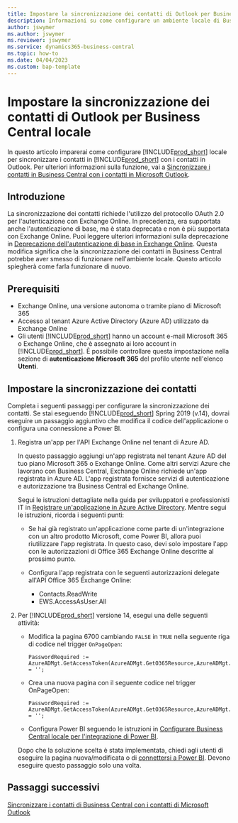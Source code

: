 ```yaml
---
title: Impostare la sincronizzazione dei contatti di Outlook per Business Central locale
description: Informazioni su come configurare un ambiente locale di Business Central per sincronizzare i contatti in Business Central e Outlook.
author: jswymer
ms.author: jswymer
ms.reviewer: jswymer
ms.service: dynamics365-business-central
ms.topic: how-to
ms.date: 04/04/2023
ms.custom: bap-template
---
```


# <a name="set-up-contact-sync-with-outlook-for-business-central-on-premises"></a><a name="set-up-contact-sync-with-outlook-for-business-central-on-premises"></a>Impostare la sincronizzazione dei contatti di Outlook per Business Central locale

In questo articolo imparerai come configurare [!INCLUDE[prod_short](includes/prod_short.md)] locale per sincronizzare i contatti in [!INCLUDE[prod_short](includes/prod_short.md)] con i contatti in Outlook. Per ulteriori informazioni sulla funzione, vai a [Sincronizzare i contatti in Business Central con i contatti in Microsoft Outlook](admin-synchronize-outlook-contacts.md).

## <a name="introduction"></a><a name="introduction"></a>Introduzione

La sincronizzazione dei contatti richiede l'utilizzo del protocollo OAuth 2.0 per l'autenticazione con Exchange Online. In precedenza, era supportata anche l'autenticazione di base, ma è stata deprecata e non è più supportata con Exchange Online. Puoi leggere ulteriori informazioni sulla deprecazione in [Deprecazione dell'autenticazione di base in Exchange Online](/exchange/clients-and-mobile-in-exchange-online/deprecation-of-basic-authentication-exchange-online). Questa modifica significa che la sincronizzazione dei contatti in Business Central potrebbe aver smesso di funzionare nell'ambiente locale. Questo articolo spiegherà come farla funzionare di nuovo.

## <a name="prerequisites"></a><a name="prerequisites"></a>Prerequisiti

- Exchange Online, una versione autonoma o tramite piano di Microsoft 365  
- Accesso al tenant Azure Active Directory (Azure AD) utilizzato da Exchange Online
- Gli utenti [!INCLUDE[prod_short](includes/prod_short.md)] hanno un account e-mail Microsoft 365 o Exchange Online, che è assegnato ai loro account in [!INCLUDE[prod_short](includes/prod_short.md)]. È possibile controllare questa impostazione nella sezione di **autenticazione Microsoft 365** del profilo utente nell'elenco **Utenti**. 

## <a name="set-up-contact-sync"></a><a name="set-up-contact-sync"></a>Impostare la sincronizzazione dei contatti

Completa i seguenti passaggi per configurare la sincronizzazione dei contatti. Se stai eseguendo [!INCLUDE[prod_short](includes/prod_short.md)] Spring 2019 (v.14), dovrai eseguire un passaggio aggiuntivo che modifica il codice dell'applicazione o configura una connessione a Power BI.

1. <a name="registerapp"></a>Registra un'app per l'API Exchange Online nel tenant di Azure AD.

   In questo passaggio aggiungi un'app registrata nel tenant Azure AD del tuo piano Microsoft 365 o Exchange Online. Come altri servizi Azure che lavorano con Business Central, Exchange Online richiede un'app registrata in Azure AD. L'app registrata fornisce servizi di autenticazione e autorizzazione tra Business Central ed Exchange Online.

   Segui le istruzioni dettagliate nella guida per sviluppatori e professionisti IT in [Registrare un'applicazione in Azure Active Directory](/dynamics365/business-central/dev-itpro/administration/register-app-azure#register-an-application-in-azure-active-directory). Mentre segui le istruzioni, ricorda i seguenti punti:

   - Se hai già registrato un'applicazione come parte di un'integrazione con un altro prodotto Microsoft, come Power BI, allora puoi riutilizzare l'app registrata. In questo caso, devi solo impostare l'app con le autorizzazioni di Office 365 Exchange Online descritte al prossimo punto.

   - Configura l'app registrata con le seguenti autorizzazioni delegate all'API Office 365 Exchange Online:

     - Contacts.ReadWrite
     - EWS.AccessAsUser.All

2. Per [!INCLUDE[prod_short](includes/prod_short.md)] versione 14, esegui una delle seguenti attività:

   - Modifica la pagina 6700 cambiando `FALSE` in `TRUE` nella seguente riga di codice nel trigger `OnPageOpen`:

     ```
     PasswordRequired := AzureADMgt.GetAccessToken(AzureADMgt.GetO365Resource,AzureADMgt.GetO365ResourceName,TRUE) = '';
     ```

   - Crea una nuova pagina con il seguente codice nel trigger OnPageOpen:

     ```
     PasswordRequired := AzureADMgt.GetAccessToken(AzureADMgt.GetO365Resource,AzureADMgt.GetO365ResourceName,TRUE) = '';
     ```

   - Configura Power BI seguendo le istruzioni in [Configurare Business Central locale per l'integrazione di Power BI](admin-powerbi-setup.md#setup).

   Dopo che la soluzione scelta è stata implementata, chiedi agli utenti di eseguire la pagina nuova/modificata o di [connettersi a Power BI](across-working-with-powerbi.md#connect). Devono eseguire questo passaggio solo una volta.

## <a name="next-steps"></a><a name="next-steps"></a>Passaggi successivi

[Sincronizzare i contatti di Business Central con i contatti di Microsoft Outlook](admin-synchronize-outlook-contacts.md)  
